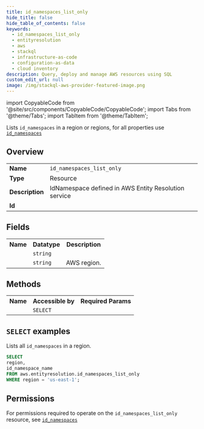 ```yaml
---
title: id_namespaces_list_only
hide_title: false
hide_table_of_contents: false
keywords:
  - id_namespaces_list_only
  - entityresolution
  - aws
  - stackql
  - infrastructure-as-code
  - configuration-as-data
  - cloud inventory
description: Query, deploy and manage AWS resources using SQL
custom_edit_url: null
image: /img/stackql-aws-provider-featured-image.png
---
```


import CopyableCode from '@site/src/components/CopyableCode/CopyableCode';
import Tabs from '@theme/Tabs';
import TabItem from '@theme/TabItem';

Lists <code>id_namespaces</code> in a region or regions, for all properties use <a href="/services/serviceName/id_namespaces/"><code>id_namespaces</code></a>

## Overview
<table>
<tbody>
<tr><td><b>Name</b></td><td><code>id_namespaces_list_only</code></td></tr>
<tr><td><b>Type</b></td><td>Resource</td></tr>
<tr><td><b>Description</b></td><td>IdNamespace defined in AWS Entity Resolution service</td></tr>
<tr><td><b>Id</b></td><td><CopyableCode code="aws.entityresolution.id_namespaces_list_only" /></td></tr>
</tbody>
</table>

## Fields
<table>
<tbody>
<tr><th>Name</th><th>Datatype</th><th>Description</th></tr><tr><td><CopyableCode code="id_namespace_name" /></td><td><code>string</code></td><td></td></tr>
<tr><td><CopyableCode code="region" /></td><td><code>string</code></td><td>AWS region.</td></tr>
</tbody>
</table>

## Methods

<table>
<tbody>
  <tr>
    <th>Name</th>
    <th>Accessible by</th>
    <th>Required Params</th>
  </tr>
  <tr>
    <td><CopyableCode code="list_resources" /></td>
    <td><code>SELECT</code></td>
    <td><CopyableCode code="region" /></td>
  </tr>
</tbody>
</table>

## `SELECT` examples
Lists all <code>id_namespaces</code> in a region.
```sql
SELECT
region,
id_namespace_name
FROM aws.entityresolution.id_namespaces_list_only
WHERE region = 'us-east-1';
```


## Permissions

For permissions required to operate on the <code>id_namespaces_list_only</code> resource, see <a href="/services/entityresolution/id_namespaces/#permissions"><code>id_namespaces</code></a>

